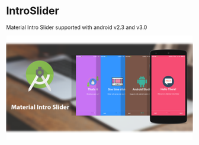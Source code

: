 # IntroSlider
Material Intro Slider supported with android v2.3 and v3.0
<p><img src="https://github.com/developerankitkumar/IntroSlider/blob/master/Screenshots/Preview.png" alt="alt text" style="max-width:100%;"></p>
